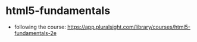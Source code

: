 # html5-fundamentals

- following the course: https://app.pluralsight.com/library/courses/html5-fundamentals-2e
